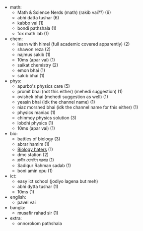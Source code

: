 - math: 
	- Math & Science Nerds (math) (rakib vai??) (6)
	- abhi datta tushar (6)
	- kabbo vai (1)
	- bondi pathshala (1)
	- fox math lab (1)
- chem:
	- learn with himel (full academic covered apparently) (2)
	- shawon reza (2)
	- najmus sakib (1)
	- 10ms (apar vai) (1)
	- saikat chemistry (2)
	- emon bhai (1)
	- sakib bhai (1)
- phys:
	- apurbo's physics care (5)
	- promit bhai (not this either) (mehedi suggestion) (1)
	- ovishek bhai (mehedi suggestion as well) (1)
	- yeasin bhai (idk the channel name) (1)
	- niaz morshed bhai (idk the channel name for this either) (1)
	- physics maniac (1)
	- chinmoy physics solution (3)
	- lobdhi physics (1) 
	- 10ms (apar vai) (1)
- bio: 
	- battles of biology (3)
	- abrar hamim (1)
	- [Biology haters](https://www.facebook.com/BiologyHatersOfficial)  (1)
	- dmc station (2)
	- রাজীব হোসাইন সরকার (1)
	- Sadiqur Rahman sadab (1)
	- boni amin opu (1)
- ict: 
	- easy ict school (jodiyo lagena but meh)
	- abhi dytta tushar (1)
	- 10ms (1)
- english:
	- pavel vai 
- bangla:
	- musafir rahad sir (1) 
- extra:
	- onnorokom pathshala